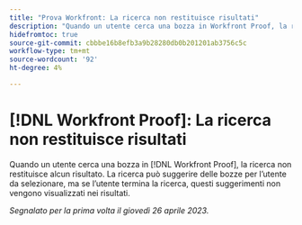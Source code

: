 ```yaml
---
title: "Prova Workfront: La ricerca non restituisce risultati"
description: "Quando un utente cerca una bozza in Workfront Proof, la ricerca non restituisce alcun risultato. La ricerca può suggerire delle bozze per l’utente da selezionare, ma se l’utente termina la ricerca, questi suggerimenti non vengono visualizzati nei risultati."
hidefromtoc: true
source-git-commit: cbbbe16b8efb3a9b28280db0b201201ab3756c5c
workflow-type: tm+mt
source-wordcount: '92'
ht-degree: 4%

---
```



# [!DNL Workfront Proof]: La ricerca non restituisce risultati

Quando un utente cerca una bozza in [!DNL Workfront Proof], la ricerca non restituisce alcun risultato. La ricerca può suggerire delle bozze per l’utente da selezionare, ma se l’utente termina la ricerca, questi suggerimenti non vengono visualizzati nei risultati.

_Segnalato per la prima volta il giovedì 26 aprile 2023._

